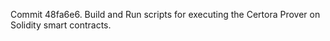 Commit 48fa6e6.                    Build and Run scripts for executing the Certora Prover on Solidity smart contracts.